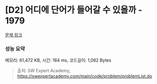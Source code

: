 # [D2] 어디에 단어가 들어갈 수 있을까 - 1979 

[문제 링크](https://swexpertacademy.com/main/code/problem/problemDetail.do?contestProbId=AV5PuPq6AaQDFAUq) 

### 성능 요약

메모리: 61,472 KB, 시간: 164 ms, 코드길이: 1,082 Bytes



> 출처: SW Expert Academy, https://swexpertacademy.com/main/code/problem/problemList.do